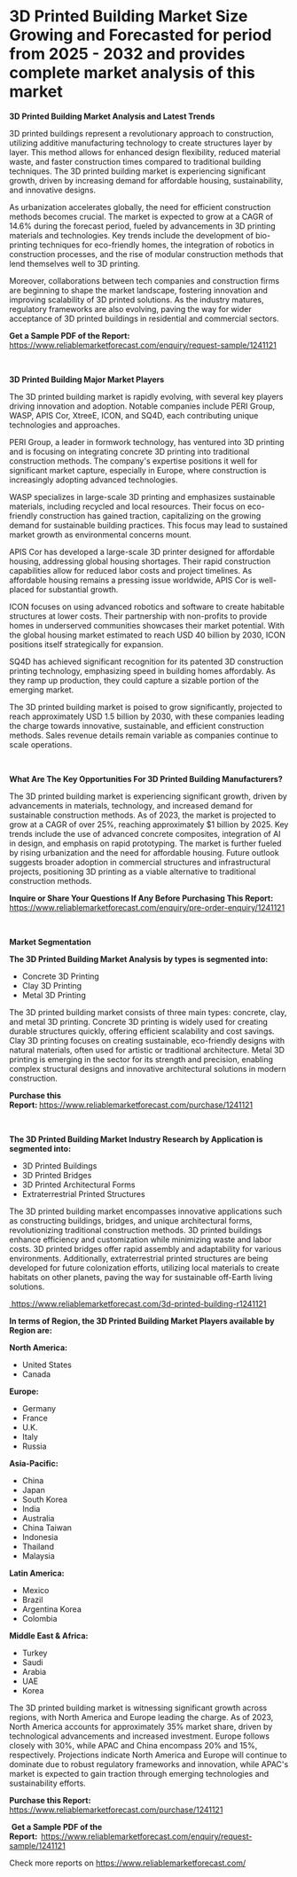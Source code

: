 <p><h1>3D Printed Building Market Size Growing and Forecasted for period from 2025 - 2032 and provides complete market analysis of this market</h1></p><p><strong>3D Printed Building Market Analysis and Latest Trends</strong></p>
<p><p>3D printed buildings represent a revolutionary approach to construction, utilizing additive manufacturing technology to create structures layer by layer. This method allows for enhanced design flexibility, reduced material waste, and faster construction times compared to traditional building techniques. The 3D printed building market is experiencing significant growth, driven by increasing demand for affordable housing, sustainability, and innovative designs.</p><p>As urbanization accelerates globally, the need for efficient construction methods becomes crucial. The market is expected to grow at a CAGR of 14.6% during the forecast period, fueled by advancements in 3D printing materials and technologies. Key trends include the development of bio-printing techniques for eco-friendly homes, the integration of robotics in construction processes, and the rise of modular construction methods that lend themselves well to 3D printing.</p><p>Moreover, collaborations between tech companies and construction firms are beginning to shape the market landscape, fostering innovation and improving scalability of 3D printed solutions. As the industry matures, regulatory frameworks are also evolving, paving the way for wider acceptance of 3D printed buildings in residential and commercial sectors.</p></p>
<p><strong>Get a Sample PDF of the Report:&nbsp;</strong> <a href="https://www.reliablemarketforecast.com/enquiry/request-sample/1241121?utm_campaign=3074&utm_medium=2&utm_source=Github&utm_content=ia&utm_term=10032025&utm_id=3d-printed-building">https://www.reliablemarketforecast.com/enquiry/request-sample/1241121</a></p>
<p>&nbsp;</p>
<p><strong>3D Printed Building Major Market Players</strong></p>
<p><p>The 3D printed building market is rapidly evolving, with several key players driving innovation and adoption. Notable companies include PERI Group, WASP, APIS Cor, XtreeE, ICON, and SQ4D, each contributing unique technologies and approaches.</p><p>PERI Group, a leader in formwork technology, has ventured into 3D printing and is focusing on integrating concrete 3D printing into traditional construction methods. The company's expertise positions it well for significant market capture, especially in Europe, where construction is increasingly adopting advanced technologies.</p><p>WASP specializes in large-scale 3D printing and emphasizes sustainable materials, including recycled and local resources. Their focus on eco-friendly construction has gained traction, capitalizing on the growing demand for sustainable building practices. This focus may lead to sustained market growth as environmental concerns mount.</p><p>APIS Cor has developed a large-scale 3D printer designed for affordable housing, addressing global housing shortages. Their rapid construction capabilities allow for reduced labor costs and project timelines. As affordable housing remains a pressing issue worldwide, APIS Cor is well-placed for substantial growth.</p><p>ICON focuses on using advanced robotics and software to create habitable structures at lower costs. Their partnership with non-profits to provide homes in underserved communities showcases their market potential. With the global housing market estimated to reach USD 40 billion by 2030, ICON positions itself strategically for expansion.</p><p>SQ4D has achieved significant recognition for its patented 3D construction printing technology, emphasizing speed in building homes affordably. As they ramp up production, they could capture a sizable portion of the emerging market.</p><p>The 3D printed building market is poised to grow significantly, projected to reach approximately USD 1.5 billion by 2030, with these companies leading the charge towards innovative, sustainable, and efficient construction methods. Sales revenue details remain variable as companies continue to scale operations.</p></p>
<p>&nbsp;</p>
<p><strong>What Are The Key Opportunities For 3D Printed Building Manufacturers?</strong></p>
<p><p>The 3D printed building market is experiencing significant growth, driven by advancements in materials, technology, and increased demand for sustainable construction methods. As of 2023, the market is projected to grow at a CAGR of over 25%, reaching approximately $1 billion by 2025. Key trends include the use of advanced concrete composites, integration of AI in design, and emphasis on rapid prototyping. The market is further fueled by rising urbanization and the need for affordable housing. Future outlook suggests broader adoption in commercial structures and infrastructural projects, positioning 3D printing as a viable alternative to traditional construction methods.</p></p>
<p><strong>Inquire or Share Your Questions If Any Before Purchasing This Report:</strong> <a href="https://www.reliablemarketforecast.com/enquiry/pre-order-enquiry/1241121?utm_campaign=3074&utm_medium=2&utm_source=Github&utm_content=ia&utm_term=10032025&utm_id=3d-printed-building">https://www.reliablemarketforecast.com/enquiry/pre-order-enquiry/1241121</a></p>
<p>&nbsp;</p>
<p><strong>Market Segmentation</strong></p>
<p><strong>The 3D Printed Building Market Analysis by types is segmented into:</strong></p>
<p><ul><li>Concrete 3D Printing</li><li>Clay 3D Printing</li><li>Metal 3D Printing</li></ul></p>
<p><p>The 3D printed building market consists of three main types: concrete, clay, and metal 3D printing. Concrete 3D printing is widely used for creating durable structures quickly, offering efficient scalability and cost savings. Clay 3D printing focuses on creating sustainable, eco-friendly designs with natural materials, often used for artistic or traditional architecture. Metal 3D printing is emerging in the sector for its strength and precision, enabling complex structural designs and innovative architectural solutions in modern construction.</p></p>
<p><strong>Purchase this Report:&nbsp;</strong><a href="https://www.reliablemarketforecast.com/purchase/1241121?utm_campaign=3074&utm_medium=2&utm_source=Github&utm_content=ia&utm_term=10032025&utm_id=3d-printed-building">https://www.reliablemarketforecast.com/purchase/1241121</a></p>
<p>&nbsp;</p>
<p><strong>The 3D Printed Building Market Industry Research by Application is segmented into:</strong></p>
<p><ul><li>3D Printed Buildings</li><li>3D Printed Bridges</li><li>3D Printed Architectural Forms</li><li>Extraterrestrial Printed Structures</li></ul></p>
<p><p>The 3D printed building market encompasses innovative applications such as constructing buildings, bridges, and unique architectural forms, revolutionizing traditional construction methods. 3D printed buildings enhance efficiency and customization while minimizing waste and labor costs. 3D printed bridges offer rapid assembly and adaptability for various environments. Additionally, extraterrestrial printed structures are being developed for future colonization efforts, utilizing local materials to create habitats on other planets, paving the way for sustainable off-Earth living solutions.</p></p>
<p><a href="https://www.reliablemarketforecast.com/3d-printed-building-r1241121?utm_campaign=3074&utm_medium=2&utm_source=Github&utm_content=ia&utm_term=10032025&utm_id=3d-printed-building">&nbsp;https://www.reliablemarketforecast.com/3d-printed-building-r1241121</a></p>
<p><strong>In terms of Region, the 3D Printed Building Market Players available by Region are:</strong></p>
<p>
    <p> <strong> North America: </strong>
        <ul>
            <li>United States</li>
            <li>Canada</li>
        </ul>
        </p> 
    <p> <strong> Europe: </strong>
        <ul>
            <li>Germany</li>
            <li>France</li>
            <li>U.K.</li>
            <li>Italy</li>
            <li>Russia</li>
        </ul>
        </p> 
    <p> <strong> Asia-Pacific: </strong>
        <ul>
            <li>China</li>
            <li>Japan</li>
            <li>South Korea</li>
            <li>India</li>
            <li>Australia</li>
            <li>China Taiwan</li>
            <li>Indonesia</li>
            <li>Thailand</li>
            <li>Malaysia</li>
        </ul>
        </p> 
    <p> <strong> Latin America: </strong>
        <ul>
            <li>Mexico</li>
            <li>Brazil</li>
            <li>Argentina Korea</li>
            <li>Colombia</li>
        </ul>
        </p> 
    <p> <strong> Middle East & Africa: </strong>
        <ul>
            <li>Turkey</li>
            <li>Saudi</li>
            <li>Arabia</li>
            <li>UAE</li>
            <li>Korea</li>
        </ul>
    </p>
    </p>
<p><p>The 3D printed building market is witnessing significant growth across regions, with North America and Europe leading the charge. As of 2023, North America accounts for approximately 35% market share, driven by technological advancements and increased investment. Europe follows closely with 30%, while APAC and China encompass 20% and 15%, respectively. Projections indicate North America and Europe will continue to dominate due to robust regulatory frameworks and innovation, while APAC's market is expected to gain traction through emerging technologies and sustainability efforts.</p></p>
<p><strong>Purchase this Report: </strong><a href="https://www.reliablemarketforecast.com/purchase/1241121?utm_campaign=3074&utm_medium=2&utm_source=Github&utm_content=ia&utm_term=10032025&utm_id=3d-printed-building">https://www.reliablemarketforecast.com/purchase/1241121</a></p>
<p>&nbsp;<strong>Get a Sample PDF of the Report:&nbsp;&nbsp;</strong><a href="https://www.reliablemarketforecast.com/enquiry/request-sample/1241121?utm_campaign=3074&utm_medium=2&utm_source=Github&utm_content=ia&utm_term=10032025&utm_id=3d-printed-building">https://www.reliablemarketforecast.com/enquiry/request-sample/1241121</a></p>
<p><strong></strong></p>
<p>Check more reports on <a href="https://www.reliablemarketforecast.com/?utm_campaign=3074&utm_medium=2&utm_source=Github&utm_content=ia&utm_term=10032025&utm_id=3d-printed-building">https://www.reliablemarketforecast.com/</a></p>